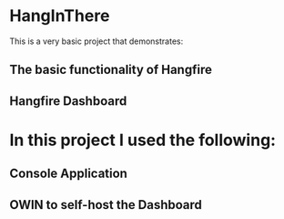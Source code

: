 # HangInThere
This is a very basic project that demonstrates:
## The basic functionality of Hangfire
## Hangfire Dashboard

# In this project I used the following:
## Console Application
## OWIN to self-host the Dashboard
